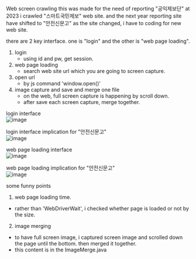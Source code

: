 Web screen crawling
this was made for the need of reporting "공익제보단"
at 2023 i crawled "스마트국민제보" web site. and the next year reporting site have shifted to "안전신문고"
as the site changed, i have to coding for new web site.

there are 2 key interface. one is "login" and the other is "web page loading".
1. login
   - using id and pw, get session.
2. web page loading
   - search web site url which you are going to screen capture.
3. open url
   - by js command 'window.open()' 
4. image capture and save and merge one file
   - on the web, full screen capture is happening by scroll down.
   - after save each screen capture, merge together.

login interface
<br>
![image](https://github.com/bexelpatra/Selenium/assets/83278536/8e0d7dde-b6b1-4c05-9ba8-bb161d89ce72)

login interface implication for "안전신문고"
<br>
![image](https://github.com/bexelpatra/Selenium/assets/83278536/15276b02-8e33-4c0e-97ed-507c8704b0f2)

web page loading interface
<br>
![image](https://github.com/bexelpatra/Selenium/assets/83278536/14c5ba9f-9f47-4e12-b101-416fdcfaf02f)

web page loading implication for "안전신문고"
<br>
![image](https://github.com/bexelpatra/Selenium/assets/83278536/af1f2537-e65e-41a4-9ed7-fc76326c32d7)

some funny points
1. web page loading time.
  - rather than 'WebDriverWait', i checked whether page is loaded or not by the <body> size.
   
2. image merging
  - to have full screen image, i captured screen image and scrolled down the page until the bottom. then merged it together.
  - this content is in the ImageMerge.java

